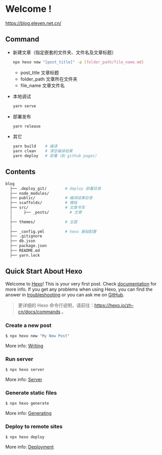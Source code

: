 # Welcome !

https://blog.eleven.net.cn/

## Command

- 新建文章（指定嵌套的文件夹、文件名及文章标题）

  ```bash
  npx hexo new "[post_title]" -p [folder_path/file_name.md]
  ```

  - post_title 文章标题
  - folder_path 文章所在文件夹
  - file_name 文章文件名

- 本地调试

  ```bash
  yarn serve
  ```

- 部署发布

  ```bash
  yarn release
  ```

- 其它

  ```bash
  yarn build    # 编译
  yarn clean    # 清空编译结果
  yarn deploy   # 部署（到 github pages）
  ```

## Contents

```bash
blog
  ├── .deploy_git/        # deploy 部署目录
  ├── node_modules/
  ├── public/             # 编译结果目录
  ├── scaffolds/          # 模版
  ├── src/                # 文章书写
  │     ├── _posts/         # 文章
  │
  ├── themes/             # 主题
  │
  ├── _config.yml         # hexo 基础配置
  ├── .gitignore
  ├── db.json
  ├── package.json
  ├── README.md
  ├── yarn.lock
```

## Quick Start About Hexo

Welcome to [Hexo](https://hexo.io/)! This is your very first post. Check [documentation](https://hexo.io/docs/) for more info. If you get any problems when using Hexo, you can find the answer in [troubleshooting](https://hexo.io/docs/troubleshooting.html) or you can ask me on [GitHub](https://github.com/hexojs/hexo/issues).

> 更详细的 Hexo 命令行说明，请前往：https://hexo.io/zh-cn/docs/commands 。

### Create a new post

```bash
$ npx hexo new "My New Post"
```

More info: [Writing](https://hexo.io/docs/writing.html)

### Run server

```bash
$ npx hexo server
```

More info: [Server](https://hexo.io/docs/server.html)

### Generate static files

```bash
$ npx hexo generate
```

More info: [Generating](https://hexo.io/docs/generating.html)

### Deploy to remote sites

```bash
$ npx hexo deploy
```

More info: [Deployment](https://hexo.io/docs/one-command-deployment.html)
